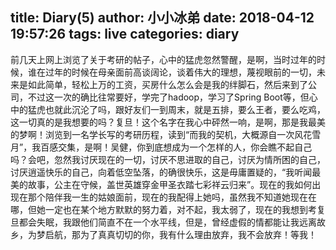 title: Diary(5)
author: 小小冰弟
date: 2018-04-12 19:57:26
tags: live
categories: diary
---
前几天上网上浏览了关于考研的帖子，心中的猛虎忽然警醒，是啊，当时过年的时候，谁在过年的时候在母亲面前高谈阔论，谈着伟大的理想，蔑视眼前的一切，未来是如此简单，轻松上万的工资，买房什么怎么会是我的绊脚石，然后来到了公司，不过这一次的确比往常要好，学完了hadoop，学习了Spring Boot等，但心中的猛虎也就此沉沦了吗，跟好友们一到周末，就是五排，要么王者，要么吃鸡，这一切真的是我想要的吗？复旦！这个名字在我心中砰然一响，是啊，那是我最美的梦啊！浏览到一名学长写的考研历程，读到“而我的契机，大概源自一次风花雪月”，我百感交集，是啊！吴健，你到底想成为一个怎样的人，你会瞧不起自己吗？会吧，忽然我讨厌现在的一切，讨厌不思进取的自己，讨厌为情所困的自己，讨厌逍遥快乐的自己，向着低空坠落，的确很快乐，这是毋庸置疑的，“我听闻最美的故事，公主在守候，盖世英雄穿金甲圣衣踏七彩祥云归来”。现在的我如何出现在那个陪伴我一生的姑娘面前，现在的我配得上她吗，虽然我不知道她现在在哪，但她一定也在某个地方默默的努力着，对不起，我太弱了，现在的我想到考复旦都会失眠，我跟他们简直不在一个水平线，但是，曾经虚假的情都能让我远离故乡，为梦启航，那为了真真切切的你，我有什么理由放弃，我不会放弃！等我！